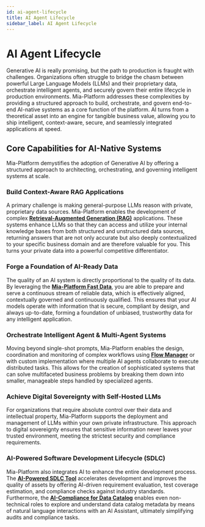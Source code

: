 ```yaml
---
id: ai-agent-lifecycle
title: AI Agent Lifecycle
sidebar_label: AI Agent Lifecycle
---
```


# AI Agent Lifecycle

Generative AI is really promising, but the path to production is fraught with challenges. Organizations often struggle to bridge the chasm between powerful Large Language Models (LLMs) and their proprietary data, orchestrate intelligent agents, and securely govern their entire lifecycle in production environments. Mia-Platform addresses these complexities by providing a structured approach to build, orchestrate, and govern end-to-end AI-native systems as a core function of the platform. AI turns from a theoretical asset into an engine for tangible business value, allowing you to ship intelligent, context-aware, secure, and seamlessly integrated applications at speed.

## Core Capabilities for AI-Native Systems

Mia-Platform demystifies the adoption of Generative AI by offering a structured approach to architecting, orchestrating, and governing intelligent systems at scale.

### Build Context-Aware RAG Applications

A primary challenge is making general-purpose LLMs reason with private, proprietary data sources. Mia-Platform enables the development of complex [**Retrieval-Augmented Generation (RAG)**](/runtime_suite_templates/ai-rag-template/10_overview_and_usage) applications. These systems enhance LLMs so that they can access and utilize your internal knowledge bases from both structured and unstructured data sources, returning answers that are not only accurate but also deeply contextualized to your specific business domain and are therefore valuable for you. This turns your private data into a powerful competitive differentiator.

### Forge a Foundation of AI-Ready Data

The quality of an AI system is directly proportional to the quality of its data. By leveraging the [**Mia-Platform Fast Data**](/fast_data/what_is_fast_data), you are able to prepare and serve a continuous stream of reliable data, which is effectively aligned, contextually governed and continuously qualified. This ensures that your AI models operate with information that is secure, compliant by design, and always up-to-date, forming a foundation of unbiased, trustworthy data for any intelligent application.

### Orchestrate Intelligent Agent & Multi-Agent Systems

Moving beyond single-shot prompts, Mia-Platform enables the design, coordination and monitoring of complex workflows using [**Flow Manager**](/runtime_suite/flow-manager-service/overview) or with custom implementation where multiple AI agents collaborate to execute distributed tasks. This allows for the creation of sophisticated systems that can solve multifaceted business problems by breaking them down into smaller, manageable steps handled by specialized agents.

### Achieve Digital Sovereignty with Self-Hosted LLMs

For organizations that require absolute control over their data and intellectual property, Mia-Platform supports the deployment and management of LLMs within your own private infrastructure. This approach to digital sovereignty ensures that sensitive information never leaves your trusted environment, meeting the strictest security and compliance requirements.

### AI-Powered Software Development Lifecycle (SDLC)

Mia-Platform also integrates AI to enhance the entire development process. The [**AI-Powered SDLC Tool**](/runtime_suite_applications/quality-assistant/10_overview%23ai-powered-sdlc-tool) accelerates development and improves the quality of assets by offering AI-driven requirement evaluation, test coverage estimation, and compliance checks against industry standards. Furthermore, the [**AI-Compliance for Data Catalog**](/runtime_suite_applications/data-catalog-ai-compliance/10_overview%23getting-started) enables even non-technical roles to explore and understand data catalog metadata by means of natural language interactions with an AI Assistant, ultimately simplifying audits and compliance tasks.
